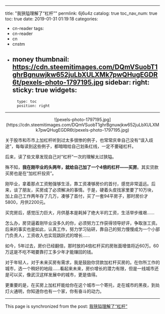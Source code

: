 
---
title: "我狭隘理解了“杠杆”"
permlink: 6j6u4z
catalog: true
toc_nav_num: true
toc: true
date: 2019-01-31 01:19:18
categories:
- cn-reader
tags:
- cn-reader
- cn
- cnstm
- money
thumbnail: https://cdn.steemitimages.com/DQmVSuobT1ghrBgnuwjkw652juLbXULXMk7pwQHugEGDR6t/pexels-photo-1797195.jpg
sidebar:
    right:
        sticky: true
widgets:
    -
        type: toc
        position: right
---


<center>![pexels-photo-1797195.jpg](https://cdn.steemitimages.com/DQmVSuobT1ghrBgnuwjkw652juLbXULXMk7pwQHugEGDR6t/pexels-photo-1797195.jpg)</center>

关于股市和币市上加杠杆听到过太多很惨的例子，也常常庆幸自己没有“误入歧途”，每每读到这些例子，都暗暗给自己划条红线，一定不要碰杠杆。

后来，读了些文章发现自己对“杠杆”一次的理解太过狭隘。

殊不知，**我在刚毕业的头两年，就给自己加了一个4倍的杠杆——买房**。其实贷款买房也是在“加杠杆投资”。

刚毕业，拿着那点工资勉强够生活，靠工资凑够房价的首付，感觉非常遥远。后来，谈了朋友，买房成了必须解决的事情。于是，硬着头皮找家里要了10万块，加上自己工作两年存了几万，凑够了首付，买了一套94平房子，那时房价才5800，月供2200元。

买完房后，感觉压力巨大，月供基本是耗掉了绝大半的工资，生活举步维艰......

怎么办，房贷逼着刚毕业没多久的你，必须努力工作获得领导好评，争取涨工资。后来的事实也是如此，认真工作，努力学习钻研，靠自己的努力慢慢成为一个小部门负责人，工资收入也实现跳跃式的增长......

如今，5年过去，房价已经翻倍，那时放的4倍杠杆买的房账面增值将近60万。60万这是不吃不喝要靠打工多少年才能赚回的钱。

对于年轻人，对于未来买房有需求，我是鼓励你贷款加杠杆买房的。在你所工作的城市，选一个稍好的地段......看起来未来，房价增长的潜力有限，但是一线城市还是可以买，像武汉这样发展中的城市，更是值得。

更重要的是，在买房上加杠杆能给你在这个城市一个寄托，走在城市的黑夜，到处灯火通明，你知道你也有一个家，你有奋斗的动力。

- - -

This page is synchronized from the post: [我狭隘理解了“杠杆”](https://steemit.com/@yellowbird/6j6u4z)
